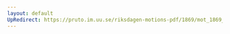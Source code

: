 ```yaml
---
layout: default
UpRedirect: https://pruto.im.uu.se/riksdagen-motions-pdf/1869/mot_1869__ak__223/mot_1869__ak__223-002.pdf
---
```

